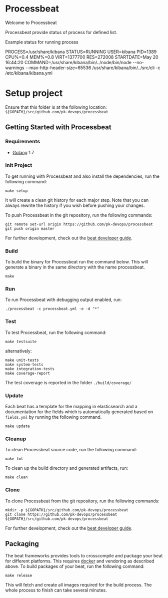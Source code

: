 # Processbeat

Welcome to Processbeat

Processbeat provide status of process for defined list.

Example status for running process

PROCESS=/usr/share/kibana STATUS=RUNNING USER=kibana PID=1389 CPU%=0.4 MEM%=0.8 VIRT=1377700 RES=272008 STARTDATE=May 20 16:44:20 COMMAND=/usr/share/kibana/bin/../node/bin/node --no-warnings --max-http-header-size=65536 /usr/share/kibana/bin/../src/cli -c /etc/kibana/kibana.yml 


# Setup project

Ensure that this folder is at the following location:
`${GOPATH}/src/github.com/pk-devops/processbeat`

## Getting Started with Processbeat

### Requirements

* [Golang](https://golang.org/dl/) 1.7

### Init Project
To get running with Processbeat and also install the
dependencies, run the following command:

```
make setup
```

It will create a clean git history for each major step. Note that you can always rewrite the history if you wish before pushing your changes.

To push Processbeat in the git repository, run the following commands:

```
git remote set-url origin https://github.com/pk-devops/processbeat
git push origin master
```

For further development, check out the [beat developer guide](https://www.elastic.co/guide/en/beats/libbeat/current/new-beat.html).

### Build

To build the binary for Processbeat run the command below. This will generate a binary
in the same directory with the name processbeat.

```
make
```


### Run

To run Processbeat with debugging output enabled, run:

```
./processbeat -c processbeat.yml -e -d "*"
```


### Test

To test Processbeat, run the following command:

```
make testsuite
```

alternatively:
```
make unit-tests
make system-tests
make integration-tests
make coverage-report
```

The test coverage is reported in the folder `./build/coverage/`

### Update

Each beat has a template for the mapping in elasticsearch and a documentation for the fields
which is automatically generated based on `fields.yml` by running the following command.

```
make update
```


### Cleanup

To clean  Processbeat source code, run the following command:

```
make fmt
```

To clean up the build directory and generated artifacts, run:

```
make clean
```


### Clone

To clone Processbeat from the git repository, run the following commands:

```
mkdir -p ${GOPATH}/src/github.com/pk-devops/processbeat
git clone https://github.com/pk-devops/processbeat ${GOPATH}/src/github.com/pk-devops/processbeat
```


For further development, check out the [beat developer guide](https://www.elastic.co/guide/en/beats/libbeat/current/new-beat.html).


## Packaging

The beat frameworks provides tools to crosscompile and package your beat for different platforms. This requires [docker](https://www.docker.com/) and vendoring as described above. To build packages of your beat, run the following command:

```
make release
```

This will fetch and create all images required for the build process. The whole process to finish can take several minutes.
